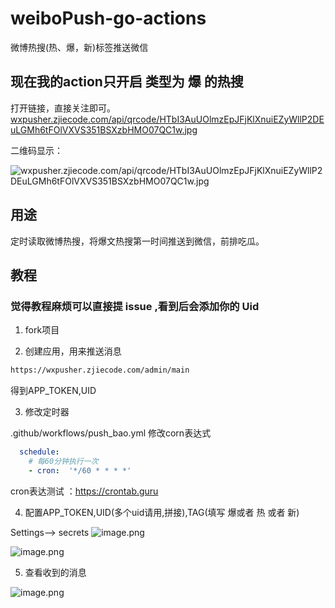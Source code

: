 # weiboPush-go-actions
微博热搜(热、爆，新)标签推送微信

##  现在我的action只开启 类型为 爆 的热搜

打开链接，直接关注即可。
[wxpusher.zjiecode.com/api/qrcode/HTbI3AuUOlmzEpJFjKlXnuiEZyWllP2DEuLGMh6tFOlVXVS351BSXzbHMO07QC1w.jpg](wxpusher.zjiecode.com/api/qrcode/HTbI3AuUOlmzEpJFjKlXnuiEZyWllP2DEuLGMh6tFOlVXVS351BSXzbHMO07QC1w.jpg)

二维码显示：

![wxpusher.zjiecode.com/api/qrcode/HTbI3AuUOlmzEpJFjKlXnuiEZyWllP2DEuLGMh6tFOlVXVS351BSXzbHMO07QC1w.jpg](https://wxpusher.zjiecode.com/api/qrcode/HTbI3AuUOlmzEpJFjKlXnuiEZyWllP2DEuLGMh6tFOlVXVS351BSXzbHMO07QC1w.jpg)


## 用途

定时读取微博热搜，将爆文热搜第一时间推送到微信，前排吃瓜。


## 教程

### 觉得教程麻烦可以直接提 issue ,看到后会添加你的 Uid

1. fork项目

2. 创建应用，用来推送消息

```html
https://wxpusher.zjiecode.com/admin/main
```
得到APP_TOKEN,UID

3. 修改定时器

.github/workflows/push_bao.yml 修改corn表达式

```yml
  schedule:
    # 每60分钟执行一次
    - cron:  '*/60 * * * *'
```
cron表达测试 ：https://crontab.guru

4. 配置APP_TOKEN,UID(多个uid请用,拼接),TAG(填写 爆或者 热 或者 新)

Settings--> secrets
![image.png](https://i.loli.net/2021/04/03/TNM2a8OSGXp6Z1F.png)

![image.png](https://i.loli.net/2021/04/03/yEPU5kdWz8RMecY.png)

5. 查看收到的消息

![image.png](https://i.loli.net/2021/04/16/jYKTorZRBfmkghD.png)

